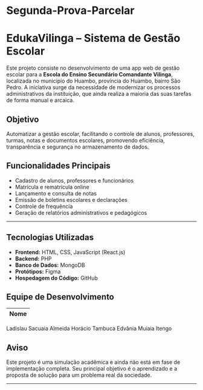 # Segunda-Prova-Parcelar
# EdukaVilinga – Sistema de Gestão Escolar

Este projeto consiste no desenvolvimento de uma app web de gestão escolar para a **Escola do Ensino Secundário Comandante Vilinga**, localizada no município do Huambo, província do Huambo, bairro São Pedro. A iniciativa surge da necessidade de modernizar os processos administrativos da instituição, que ainda realiza a maioria das suas tarefas de forma manual e arcaica.

## Objetivo

Automatizar a gestão escolar, facilitando o controle de alunos, professores, turmas, notas e documentos escolares, promovendo eficiência, transparência e segurança no armazenamento de dados.

## Funcionalidades Principais

- Cadastro de alunos, professores e funcionários
- Matrícula e rematrícula online
- Lançamento e consulta de notas
- Emissão de boletins escolares e declarações
- Controle de frequência
- Geração de relatórios administrativos e pedagógicos
---------------------------------------------------------------

## Tecnologias Utilizadas

- **Frontend:** HTML, CSS, JavaScript (React.js)
- **Backend:** PHP
- **Banco de Dados:** MongoDB
- **Protótipos:** Figma
- **Hospedagem do Código:** GitHub

## Equipe de Desenvolvimento

| Nome             
|------------------------------------------- 
Ladislau Sacuaia 
Almeida Horácio Tambuca
Edvânia Muiaia Itengo

## Aviso ##

Este projeto é uma simulação acadêmica e ainda não está em fase de implementação completa. Seu principal objetivo é o aprendizado e a proposta de solução para um problema real da sociedade.

---

